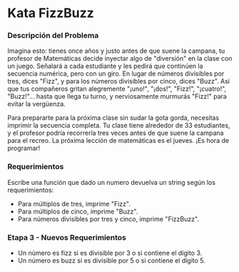 # Kata FizzBuzz

### Descripción del Problema

Imagina esto: tienes once años y justo antes de que suene la campana, tu profesor de Matemáticas decide inyectar algo de "diversión" en la clase con un juego. Señalará a cada estudiante y les pedirá que continúen la secuencia numérica, pero con un giro. En lugar de números divisibles por tres, dices "Fizz", y para los números divisibles por cinco, dices "Buzz". Así que tus compañeros gritan alegremente "¡uno!", "¡dos!", "Fizz!", "¡cuatro!", "Buzz!"... hasta que llega tu turno, y nerviosamente murmurás "Fizz!" para evitar la vergüenza.

Para prepararte para la próxima clase sin sudar la gota gorda, necesitas imprimir la secuencia completa. Tu clase tiene alrededor de 33 estudiantes, y el profesor podría recorrerla tres veces antes de que suene la campana para el recreo. La próxima lección de matemáticas es el jueves. ¡Es hora de programar!

### Requerimientos

Escribe una función que dado un numero devuelva un string según los requerimientos:

- Para múltiplos de tres, imprime "Fizz".
- Para múltiplos de cinco, imprime "Buzz".
- Para números divisibles por tres y cinco, imprime "FizzBuzz".

### Etapa 3 - Nuevos Requerimientos

- Un número es fizz si es divisible por 3 o si contiene el dígito 3.
- Un número es buzz si es divisible por 5 o si contiene el dígito 5.
